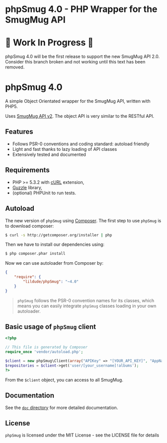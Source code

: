 phpSmug 4.0 - PHP Wrapper for the SmugMug API
=============================================

# :construction: Work In Progress :construction: #

phpSmug 4.0 will be the first release to support the new SmugMug API 2.0. Consider this branch broken and not working until this text has been removed.

# phpSmug 4.0

A simple Object Orientated wrapper for the SmugMug API, written with PHP5.

Uses [SmugMug API v2](https://api.smugmug.com/api/v2/doc/index.html). The object API is very similar to the RESTful API.

## Features

* Follows PSR-0 conventions and coding standard: autoload friendly
* Light and fast thanks to lazy loading of API classes
* Extensively tested and documented

## Requirements

* PHP >= 5.3.2 with [cURL](http://php.net/manual/en/book.curl.php) extension,
* [Guzzle](https://github.com/guzzle/guzzle) library,
* (optional) PHPUnit to run tests.

## Autoload

The new version of `phpSmug` using [Composer](http://getcomposer.org).
The first step to use `phpSmug` is to download composer:

```bash
$ curl -s http://getcomposer.org/installer | php
```

Then we have to install our dependencies using:
```bash
$ php composer.phar install
```
Now we can use autoloader from Composer by:

```json
{
    "require": {
        "lildude/phpSmug": "~4.0"
    }
}
```

> `phpSmug` follows the PSR-0 convention names for its classes, which means you can easily integrate `phpSmug` classes loading in your own autoloader.

## Basic usage of `phpSmug` client

```php
<?php

// This file is generated by Composer
require_once 'vendor/autoload.php';

$client = new phpSmug\Client(array("APIKey" => "[YOUR_API_KEY]", "AppName" => "Your CoolApp/1.0 (http://yourapp.com)"));
$repositories = $client->get('user/[your_username]!albums');
?>
```

From the `$client` object, you can access to all SmugMug.

## Documentation

See the [`doc` directory](doc/) for more detailed documentation.

## License

`phpSmug` is licensed under the MIT License - see the LICENSE file for details
